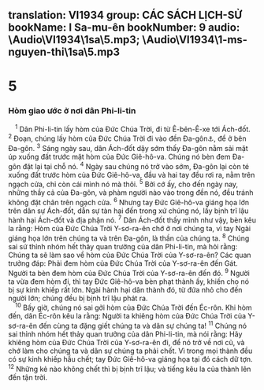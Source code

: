translation: VI1934
group: CÁC SÁCH LỊCH-SỬ
bookName: I Sa-mu-ên 
bookNumber: 9
audio: \Audio\VI1934\1sa\5.mp3; \Audio\VI1934\1-ms-nguyen-thi\1sa\5.mp3
-------

<div class="title"><h1>5</h1><h3>Hòm giao ước ở nơi dân Phi-li-tin</h3></div>
<span class="verse 1sa_5_1"> <sup>1</sup> Dân Phi-li-tin lấy hòm của Đức Chúa Trời, đi từ Ê-bên-Ê-xe tới Ách-đốt. </span>
<span class="verse 1sa_5_2"><sup>2</sup> Đoạn, chúng lấy hòm của Đức Chúa Trời đi vào đền Đa-gôn<a data-toggle="tooltip" data-placement="bottom" title="Đa-gôn là một thần của Dan Phi-li-tin">⚓</a>, để ở bên Đa-gôn. </span>
<span class="verse 1sa_5_3"><sup>3</sup> Sáng ngày sau, dân Ách-đốt dậy sớm thấy Đa-gôn nằm sải mặt úp xuống đất trước mặt hòm của Đức Giê-hô-va. Chúng nó bèn đem Đa-gôn đặt lại tại chỗ nó. </span>
<span class="verse 1sa_5_4"><sup>4</sup> Ngày sau chúng nó trở vào sớm, Đa-gôn lại còn té xuống đất trước hòm của Đức Giê-hô-va, đầu và hai tay đều rơi ra, nằm trên ngạch cửa, chỉ còn cái mình nó mà thôi. </span>
<span class="verse 1sa_5_5"><sup>5</sup> Bởi cớ ấy, cho đến ngày nay, những thầy cả của Đa-gôn, và phàm người nào vào trong đền nó, đều tránh không đặt chân trên ngạch cửa. </span>
<span class="verse 1sa_5_6"><sup>6</sup> Nhưng tay Đức Giê-hô-va giáng họa lớn trên dân sự Ách-đốt, dẫn sự tàn hại đến trong xứ chúng nó, lấy bịnh trĩ lậu hành hại Ách-đốt và địa phận nó. </span>
<span class="verse 1sa_5_7"><sup>7</sup> Dân Ách-đốt thấy mình như vậy, bèn kêu la rằng: Hòm của Đức Chúa Trời Y-sơ-ra-ên chớ ở nơi chúng ta, vì tay Ngài giáng họa lớn trên chúng ta và trên Đa-gôn, là thần của chúng ta. </span>
<span class="verse 1sa_5_8"><sup>8</sup> Chúng sai sứ thỉnh nhóm hết thảy quan trưởng của dân Phi-li-tin, mà hỏi rằng: Chúng ta sẽ làm sao về hòm của Đức Chúa Trời của Y-sơ-ra-ên? Các quan trưởng đáp: Phải đem hòm của Đức Chúa Trời của Y-sơ-ra-ên đến Gát. Người ta bèn đem hòm của Đức Chúa Trời của Y-sơ-ra-ên đến đó. </span>
<span class="verse 1sa_5_9"><sup>9</sup> Người ta vừa đem hòm đi, thì tay Đức Giê-hô-va bèn phạt thành ấy, khiến cho nó bị sự kinh khiếp rất lớn. Ngài hành hại dân thành đó, từ đứa nhỏ cho đến người lớn; chúng đều bị bịnh trĩ lậu phát ra. <br/></span>
<span class="verse 1sa_5_10"> <sup>10</sup> Bấy giờ, chúng nó sai gởi hòm của Đức Chúa Trời đến Éc-rôn. Khi hòm đến, dân Éc-rôn kêu la rằng: Người ta khiêng hòm của Đức Chúa Trời của Y-sơ-ra-ên đến cùng ta đặng giết chúng ta và dân sự chúng ta! </span>
<span class="verse 1sa_5_11"><sup>11</sup> Chúng nó sai thỉnh nhóm hết thảy quan trưởng của dân Phi-li-tin, mà nói rằng: Hãy khiêng hòm của Đức Chúa Trời của Y-sơ-ra-ên đi, để nó trở về nơi cũ, và chớ làm cho chúng ta và dân sự chúng ta phải chết. Vì trong mọi thành đều có sự kinh khiếp hầu chết; tay Đức Giê-hô-va giáng họa tại đó cách dữ tợn. </span>
<span class="verse 1sa_5_12"><sup>12</sup> Những kẻ nào không chết thì bị bịnh trĩ lậu; và tiếng kêu la của thành lên đến tận trời. <br/></span>
